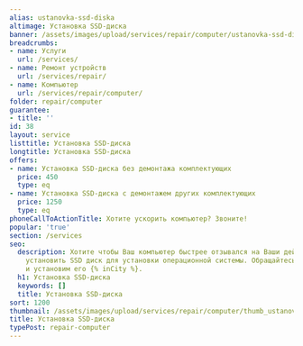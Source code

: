 ```yaml
---
alias: ustanovka-ssd-diska
altimage: Установка SSD-диска
banner: /assets/images/upload/services/repair/computer/ustanovka-ssd-diska.jpg
breadcrumbs:
- name: Услуги
  url: /services/
- name: Ремонт устройств
  url: /services/repair/
- name: Компьютер
  url: /services/repair/computer/
folder: repair/computer
guarantee:
- title: ''
id: 38
layout: service
listtitle: Установка SSD-диска
longtitle: Установка SSD-диска
offers:
- name: Установка SSD-диска без демонтажа комплектующих
  price: 450
  type: eq
- name: Установка SSD-диска с демонтажем других комплектующих
  price: 1250
  type: eq
phoneCallToActionTitle: Хотите ускорить компьютер? Звоните!
popular: 'true'
section: /services
seo:
  description: Хотите чтобы Ваш компьютер быстрее отзывался на Ваши действия, то необходимо
    установить SSD диск для установки операционной системы. Обращайтесь и мы подберем
    и установим его {% inCity %}.
  h1: Установка SSD-диска
  keywords: []
  title: Установка SSD-диска
sort: 1200
thumbnail: /assets/images/upload/services/repair/computer/thumb_ustanovka-ssd-diska.jpg
title: Установка SSD-диска
typePost: repair-computer
---
```

